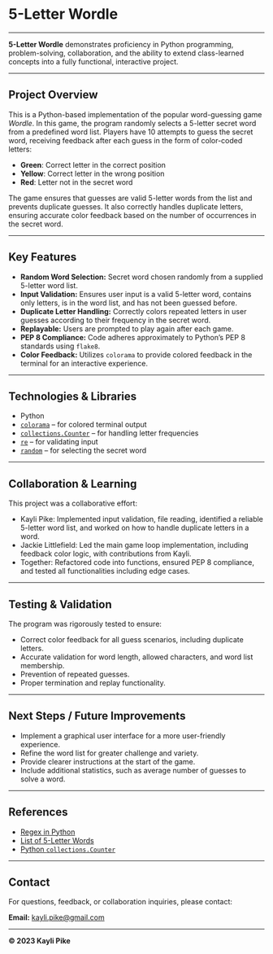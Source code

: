 # 5-Letter Wordle

---

**5-Letter Wordle** demonstrates proficiency in Python programming, problem-solving, collaboration, and the ability to extend class-learned concepts into a fully functional, interactive project.

---

## Project Overview

This is a Python-based implementation of the popular word-guessing game *Wordle*. In this game, the program randomly selects a 5-letter secret word from a predefined word list. Players have 10 attempts to guess the secret word, receiving feedback after each guess in the form of color-coded letters:

- **Green**: Correct letter in the correct position  
- **Yellow**: Correct letter in the wrong position  
- **Red**: Letter not in the secret word  

The game ensures that guesses are valid 5-letter words from the list and prevents duplicate guesses. It also correctly handles duplicate letters, ensuring accurate color feedback based on the number of occurrences in the secret word.

---

## Key Features

- **Random Word Selection:** Secret word chosen randomly from a supplied 5-letter word list.
- **Input Validation:** Ensures user input is a valid 5-letter word, contains only letters, is in the word list, and has not been guessed before.
- **Duplicate Letter Handling:** Correctly colors repeated letters in user guesses according to their frequency in the secret word.
- **Replayable:** Users are prompted to play again after each game.
- **PEP 8 Compliance:** Code adheres approximately to Python’s PEP 8 standards using `flake8`.
- **Color Feedback:** Utilizes `colorama` to provide colored feedback in the terminal for an interactive experience.

---

## Technologies & Libraries

- Python
- [`colorama`](https://pypi.org/project/colorama/) – for colored terminal output
- [`collections.Counter`](https://docs.python.org/3/library/collections.html#collections.Counter) – for handling letter frequencies
- [`re`](https://docs.python.org/3/library/re.html) – for validating input
- [`random`](https://docs.python.org/3/library/random.html) – for selecting the secret word

---

## Collaboration & Learning

This project was a collaborative effort:

- Kayli Pike: Implemented input validation, file reading, identified a reliable 5-letter word list, and worked on how to handle duplicate letters in a word.
- Jackie Littlefield: Led the main game loop implementation, including feedback color logic, with contributions from Kayli.
- Together: Refactored code into functions, ensured PEP 8 compliance, and tested all functionalities including edge cases.

---

## Testing & Validation

The program was rigorously tested to ensure:

- Correct color feedback for all guess scenarios, including duplicate letters.
- Accurate validation for word length, allowed characters, and word list membership.
- Prevention of repeated guesses.
- Proper termination and replay functionality.

---

## Next Steps / Future Improvements

- Implement a graphical user interface for a more user-friendly experience.
- Refine the word list for greater challenge and variety.
- Provide clearer instructions at the start of the game.
- Include additional statistics, such as average number of guesses to solve a word.

---

## References

- [Regex in Python](https://www3.ntu.edu.sg/home/ehchua/programming/howto/Regexe.html)  
- [List of 5-Letter Words](https://copylists.com/words/list-of-5-letter-words/)  
- [Python `collections.Counter`](https://chercher.tech/python/how-to-use-collections-counter-in-python)

---

## Contact

For questions, feedback, or collaboration inquiries, please contact:

**Email:** [kayli.pike@gmail.com](mailto:kayli.pike@gmail.com)

---

**© 2023 Kayli Pike**

